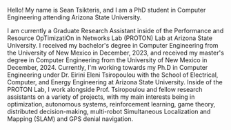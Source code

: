 Hello! My name is Sean Tsikteris, and I am a PhD student in Computer Engineering attending Arizona State University.

I am currently a Graduate Research Assistant inside of the Performance and Resource OpTimizatiOn in Networks Lab (PROTON) Lab at Arizona State University. I received my bachelor's degree in Computer Engineering from the University of New Mexico in December, 2023, and received my master's degree in Computer Engineering from the University of New Mexico in December, 2024. Currently, I'm working towards my Ph.D in Computer Engineering under Dr. Eirini Eleni Tsiropoulou with the School of Electrical, Computer, and Energy Engineering at Arizona State University. Inside of the PROTON Lab, I work alongside Prof. Tsiropoulou and fellow research assistants on a variety of projects, with my main interests being in optimization, autonomous systems, reinforcement learning, game theory, distributed decision-making, multi-robot Simultaneous Localization and Mapping (SLAM) and GPS denial navigation.
